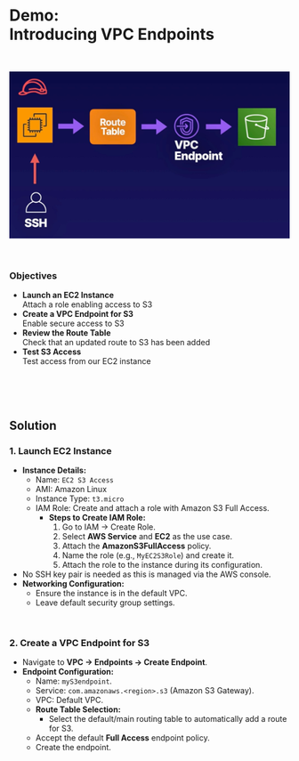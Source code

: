 # Demo:<br>Introducing VPC Endpoints

<br>

![](../img/demo/7.4.VPC-Endpoints.png)

<br>

### Objectives
- **Launch an EC2 Instance**<br>Attach a role enabling access to S3
- **Create a VPC Endpoint for S3**<br>Enable secure access to S3
- **Review the Route Table**<br>Check that an updated route to S3 has been added
- **Test S3 Access**<br>Test access from our EC2 instance

<br><br><br>

## Solution
### **1. Launch EC2 Instance**
- **Instance Details:**
  - Name: `EC2 S3 Access`
  - AMI: Amazon Linux
  - Instance Type: `t3.micro`
  - IAM Role: Create and attach a role with Amazon S3 Full Access.
    - **Steps to Create IAM Role:**
      1. Go to IAM -> Create Role.
      2. Select **AWS Service** and **EC2** as the use case.
      3. Attach the **AmazonS3FullAccess** policy.
      4. Name the role (e.g., `MyEC2S3Role`) and create it.
      5. Attach the role to the instance during its configuration.
- No SSH key pair is needed as this is managed via the AWS console.
- **Networking Configuration:**
  - Ensure the instance is in the default VPC.
  - Leave default security group settings.

<br>

### **2. Create a VPC Endpoint for S3**
- Navigate to **VPC -> Endpoints -> Create Endpoint**.
- **Endpoint Configuration:**
  - Name: `myS3endpoint`.
  - Service: `com.amazonaws.<region>.s3` (Amazon S3 Gateway).
  - VPC: Default VPC.
  - **Route Table Selection:**
    - Select the default/main routing table to automatically add a route for S3.
  - Accept the default **Full Access** endpoint policy.
  - Create the endpoint.

<br>